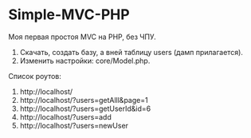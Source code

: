 # Simple-MVC-PHP

Моя первая простоя MVC на PHP, без ЧПУ.

1) Скачать, создать базу, а вней таблицу users (дамп прилагается).
2) Изменить настройки: core/Model.php.

Список роутов:

1) http://localhost/
2) http://localhost/?users=getAlll&page=1
3) http://localhost/?users=getUserId&id=6
4) http://localhost/?users=add
5) http://localhost/?users=newUser
